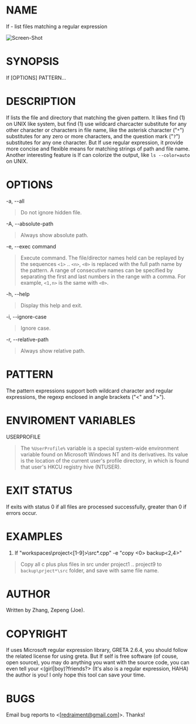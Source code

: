 # NAME

lf - list files matching a regular expression

![Screen-Shot](https://raw.github.com/redraiment/lf/master/screen-shot.jpg)

# SYNOPSIS

lf [OPTIONS] PATTERN...

# DESCRIPTION

lf lists the file and directory that matching the given pattern.
It likes find (1) on UNIX like system, but find (1) use wildcard
charcacter substitute for any other character or  characters  in
file name, like the asterisk character ("`*`") substitutes for
any zero or more characters, and the question mark ("`?`")
substitutes for any one character. But lf use regular expression,
it provide more concise and flexible means for matching strings
of path and file name. Another interesting feature is lf can
colorize the output, like `ls --color=auto` on UNIX.

# OPTIONS

-a, --all
> Do not ignore hidden file.

-A, --absolute-path
> Always show absolute path.

-e, --exec command
> Execute command. The file/director names held can be replayed by
> the sequences `<1>` .. `<n>`, `<0>` is replaced with the full path
> name by the pattern. A range of consecutive names can be specified
> by separating the first and last numbers in the range with a comma.
> For example, `<1,n>` is the same with `<0>`.

-h, --help
> Display this help and exit.

-i, --ignore-case
> Ignore case.

-r, --relative-path
> Always show relative path.

# PATTERN

The pattern expressions support both wildcard character and regular
expressions, the regexp enclosed in angle brackets ("<" and ">").

# ENVIROMENT VARIABLES

USERPROFILE
> The `%UserProfile%` variable is  a  special system-wide
> environment variable found on Microsoft Windows NT and
> its derivatives. Its value is the location of the
> current user's profile directory, in which is found that
> user's HKCU registry hive (NTUSER).

# EXIT STATUS

lf exits with status 0 if all files are processed successfully, greater than 0 if errors occur.

# EXAMPLES

1. lf "workspaces\project<[1-9]>\src\*.cpp" -e "copy <0> backup\<2,4>"

> Copy all c plus plus files in src under project1 .. project9 to
> `backup\prject*\src` folder, and save with same file name.

# AUTHOR

  Written by Zhang, Zepeng (Joe).

# COPYRIGHT

lf uses Microsoft regular expression library, GRETA 2.6.4, you should
follow the related license for using greta. But lf self is free software
(of couse, open source), you may do anything you want with the source code,
you can even tell your <(girl|boy)?friends?> (It's also is a regular
expression, HAHA) the author is you! I only hope this tool can save your time.

# BUGS

Email bug reports to <[redraiment@gmail.com]>. Thanks!
